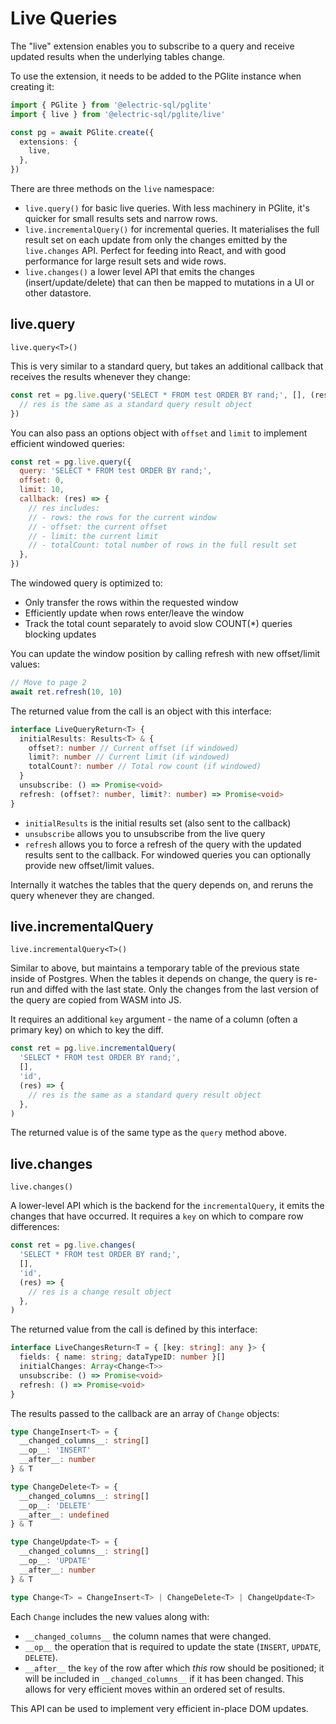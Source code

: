 # Live Queries

The "live" extension enables you to subscribe to a query and receive updated results when the underlying tables change.

To use the extension, it needs to be added to the PGlite instance when creating it:

```ts
import { PGlite } from '@electric-sql/pglite'
import { live } from '@electric-sql/pglite/live'

const pg = await PGlite.create({
  extensions: {
    live,
  },
})
```

There are three methods on the `live` namespace:

- `live.query()` for basic live queries. With less machinery in PGlite, it's quicker for small results sets and narrow rows.
- `live.incrementalQuery()` for incremental queries. It materialises the full result set on each update from only the changes emitted by the `live.changes` API. Perfect for feeding into React, and with good performance for large result sets and wide rows.
- `live.changes()` a lower level API that emits the changes (insert/update/delete) that can then be mapped to mutations in a UI or other datastore.

## live.query

`live.query<T>()`

This is very similar to a standard query, but takes an additional callback that receives the results whenever they change:

```js
const ret = pg.live.query('SELECT * FROM test ORDER BY rand;', [], (res) => {
  // res is the same as a standard query result object
})
```

You can also pass an options object with `offset` and `limit` to implement efficient windowed queries:

```js
const ret = pg.live.query({
  query: 'SELECT * FROM test ORDER BY rand;',
  offset: 0,
  limit: 10,
  callback: (res) => {
    // res includes:
    // - rows: the rows for the current window
    // - offset: the current offset
    // - limit: the current limit
    // - totalCount: total number of rows in the full result set
  },
})
```

The windowed query is optimized to:

- Only transfer the rows within the requested window
- Efficiently update when rows enter/leave the window
- Track the total count separately to avoid slow COUNT(\*) queries blocking updates

You can update the window position by calling refresh with new offset/limit values:

```js
// Move to page 2
await ret.refresh(10, 10)
```

The returned value from the call is an object with this interface:

```ts
interface LiveQueryReturn<T> {
  initialResults: Results<T> & {
    offset?: number // Current offset (if windowed)
    limit?: number // Current limit (if windowed)
    totalCount?: number // Total row count (if windowed)
  }
  unsubscribe: () => Promise<void>
  refresh: (offset?: number, limit?: number) => Promise<void>
}
```

- `initialResults` is the initial results set (also sent to the callback)
- `unsubscribe` allows you to unsubscribe from the live query
- `refresh` allows you to force a refresh of the query with the updated results sent to the callback. For windowed queries you can optionally provide new offset/limit values.

Internally it watches the tables that the query depends on, and reruns the query whenever they are changed.

## live.incrementalQuery

`live.incrementalQuery<T>()`

Similar to above, but maintains a temporary table of the previous state inside of Postgres. When the tables it depends on change, the query is re-run and diffed with the last state. Only the changes from the last version of the query are copied from WASM into JS.

It requires an additional `key` argument - the name of a column (often a primary key) on which to key the diff.

```ts
const ret = pg.live.incrementalQuery(
  'SELECT * FROM test ORDER BY rand;',
  [],
  'id',
  (res) => {
    // res is the same as a standard query result object
  },
)
```

The returned value is of the same type as the `query` method above.

## live.changes

`live.changes()`

A lower-level API which is the backend for the `incrementalQuery`, it emits the changes that have occurred. It requires a `key` on which to compare row differences:

```ts
const ret = pg.live.changes(
  'SELECT * FROM test ORDER BY rand;',
  [],
  'id',
  (res) => {
    // res is a change result object
  },
)
```

The returned value from the call is defined by this interface:

```ts
interface LiveChangesReturn<T = { [key: string]: any }> {
  fields: { name: string; dataTypeID: number }[]
  initialChanges: Array<Change<T>>
  unsubscribe: () => Promise<void>
  refresh: () => Promise<void>
}
```

The results passed to the callback are an array of `Change` objects:

```ts
type ChangeInsert<T> = {
  __changed_columns__: string[]
  __op__: 'INSERT'
  __after__: number
} & T

type ChangeDelete<T> = {
  __changed_columns__: string[]
  __op__: 'DELETE'
  __after__: undefined
} & T

type ChangeUpdate<T> = {
  __changed_columns__: string[]
  __op__: 'UPDATE'
  __after__: number
} & T

type Change<T> = ChangeInsert<T> | ChangeDelete<T> | ChangeUpdate<T>
```

Each `Change` includes the new values along with:

- `__changed_columns__` the column names that were changed.
- `__op__` the operation that is required to update the state (`INSERT`, `UPDATE`, `DELETE`).
- `__after__` the `key` of the row after which _this_ row should be positioned; it will be included in `__changed_columns__` if it has been changed. This allows for very efficient moves within an ordered set of results.

This API can be used to implement very efficient in-place DOM updates.
